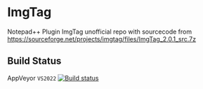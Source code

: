 # ImgTag
Notepad++ Plugin ImgTag
unofficial repo with sourcecode from https://sourceforge.net/projects/imgtag/files/ImgTag_2.0.1_src.7z


Build Status
------------

AppVeyor `VS2022`  [![Build status](https://ci.appveyor.com/api/projects/status/5e0cuhm7hl35wb7l?svg=true)](https://ci.appveyor.com/project/chcg/imgtag)

